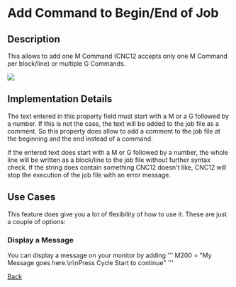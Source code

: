 # Add Command to Begin/End of Job
## Description
This allows to add one M Command (CNC12 accepts only one M Command per block/line) or multiple G Commands.

![](/images/pp002.PNG)

## Implementation Details
The text entered in this property field must start with a M or a G followed by a number. If this is not the case, the text will be added to the job file as a comment. So this property does allow to add a comment to the job file at the beginning and the end instead of a command.

If the entered text does start with a M or G followed by a number, the whole line will be written as a block/line to the job file without further syntax check. If the string does contain something CNC12 doesn't like, CNC12 will stop the execution of the job file with an error message.

## Use Cases
This feature does give you a lot of flexibility of how to use it. These are just a couple of options:

### Display a Message
You can display a message on your monitor by adding 
'''
M200 = "My Message goes here.\n\nPress Cycle Start to continue"
'''


[Back](index.md)

